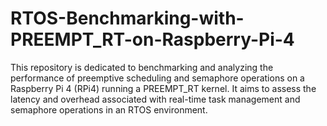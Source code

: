 # RTOS-Benchmarking-with-PREEMPT_RT-on-Raspberry-Pi-4
This repository is dedicated to benchmarking and analyzing the performance of preemptive scheduling and semaphore operations on a Raspberry Pi 4 (RPi4) running a PREEMPT_RT kernel. It aims to assess the latency and overhead associated with real-time task management and semaphore operations in an RTOS environment.
